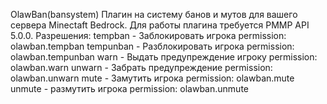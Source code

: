  OlawBan(bansystem)
 Плагин на систему банов и мутов для вашего сервера Minectaft Bedrock.
 Для работы плагина требуется PMMP API 5.0.0.
 Разрешения:
  tempban - Заблокировать игрока
    permission: olawban.tempban
  tempunban - Разблокировать игрока
    permission: olawban.tempunban
  warn - Выдать предупреждение игроку
    permission: olawban.warn
  unwarn - Забрать предупреждение
    permission: olawban.unwarn
  mute - Замутить игрока
    permission: olawban.mute
  unmute - размутить игрока
    permission: olawban.unmute
